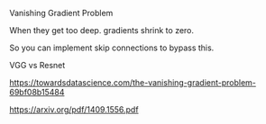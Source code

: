 

Vanishing Gradient Problem

When they get too deep. gradients shrink to zero.

So you can implement skip connections to bypass this.

VGG vs Resnet

https://towardsdatascience.com/the-vanishing-gradient-problem-69bf08b15484

https://arxiv.org/pdf/1409.1556.pdf

